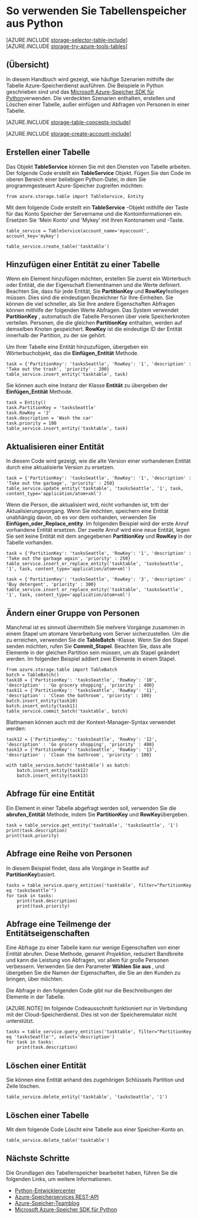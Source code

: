 <properties
    pageTitle="So verwenden Sie Tabellenspeicher aus Python | Microsoft Azure"
    description="Speichern Sie strukturierte Daten in der Cloud Azure Tabellenspeicher, einen Datenspeicher NoSQL verwenden."
    services="storage"
    documentationCenter="python"
    authors="tamram"
    manager="carmonm"
    editor="tysonn"/>

<tags
    ms.service="storage"
    ms.workload="storage"
    ms.tgt_pltfrm="na"
    ms.devlang="python"
    ms.topic="article"
    ms.date="10/18/2016"
    ms.author="tamram"/>


# <a name="how-to-use-table-storage-from-python"></a>So verwenden Sie Tabellenspeicher aus Python

[AZURE.INCLUDE [storage-selector-table-include](../../includes/storage-selector-table-include.md)]
<br/>
[AZURE.INCLUDE [storage-try-azure-tools-tables](../../includes/storage-try-azure-tools-tables.md)]

## <a name="overview"></a>(Übersicht)

In diesem Handbuch wird gezeigt, wie häufige Szenarien mithilfe der Tabelle Azure-Speicherdienst ausführen. Die Beispiele in Python geschrieben sind und das [Microsoft Azure-Speicher SDK für Python]verwenden. Die verdeckten Szenarien enthalten, erstellen und Löschen einer Tabelle, außer einfügen und Abfragen von Personen in einer Tabelle.

[AZURE.INCLUDE [storage-table-concepts-include](../../includes/storage-table-concepts-include.md)]

[AZURE.INCLUDE [storage-create-account-include](../../includes/storage-create-account-include.md)]

## <a name="create-a-table"></a>Erstellen einer Tabelle

Das Objekt **TableService** können Sie mit den Diensten von Tabelle arbeiten. Der folgende Code erstellt ein **TableService** Objekt. Fügen Sie den Code im oberen Bereich einer beliebigen Python-Datei, in dem Sie programmgesteuert Azure-Speicher zugreifen möchten:

    from azure.storage.table import TableService, Entity

Mit dem folgende Code erstellt ein **TableService** -Objekt mithilfe der Taste für das Konto Speicher der Servername und die Kontoinformationen ein.  Ersetzen Sie 'Mein Konto' und 'Mykey' mit Ihren Kontonamen und -Taste.

    table_service = TableService(account_name='myaccount', account_key='mykey')

    table_service.create_table('tasktable')

## <a name="add-an-entity-to-a-table"></a>Hinzufügen einer Entität zu einer Tabelle

Wenn ein Element hinzufügen möchten, erstellen Sie zuerst ein Wörterbuch oder Entität, die der Eigenschaft Elementnamen und die Werte definiert. Beachten Sie, dass für jede Entität, Sie **PartitionKey** und **RowKey**festlegen müssen. Dies sind die eindeutigen Bezeichner für Ihre-Einheiten. Sie können die viel schneller, als Sie Ihre andere Eigenschaften Abfragen können mithilfe der folgenden Werte Abfragen. Das System verwendet **PartitionKey** , automatisch die Tabelle Personen über viele Speicherknoten verteilen.
Personen, die die gleichen **PartitionKey** enthalten, werden auf demselben Knoten gespeichert. **RowKey** ist die eindeutige ID der Entität innerhalb der Partition, zu der sie gehört.

Um Ihrer Tabelle eine Entität hinzuzufügen, übergeben ein Wörterbuchobjekt, das die **Einfügen\_Entität** Methode.

    task = {'PartitionKey': 'tasksSeattle', 'RowKey': '1', 'description' : 'Take out the trash', 'priority' : 200}
    table_service.insert_entity('tasktable', task)

Sie können auch eine Instanz der Klasse **Entität** zu übergeben der **Einfügen\_Entität** Methode.

    task = Entity()
    task.PartitionKey = 'tasksSeattle'
    task.RowKey = '2'
    task.description = 'Wash the car'
    task.priority = 100
    table_service.insert_entity('tasktable', task)

## <a name="update-an-entity"></a>Aktualisieren einer Entität

In diesem Code wird gezeigt, wie die alte Version einer vorhandenen Entität durch eine aktualisierte Version zu ersetzen.

    task = {'PartitionKey': 'tasksSeattle', 'RowKey': '1', 'description' : 'Take out the garbage', 'priority' : 250}
    table_service.update_entity('tasktable', 'tasksSeattle', '1', task, content_type='application/atom+xml')

Wenn die Person, die aktualisiert wird, nicht vorhanden ist, tritt der Aktualisierungsvorgang. Wenn Sie möchten, speichern eine Entität unabhängig davon, ob es vor dem vorhanden, verwenden Sie **Einfügen\_oder\_Replace_entity**.
Im folgenden Beispiel wird der erste Anruf vorhandene Entität ersetzen. Der zweite Anruf wird eine neue Entität, legen Sie seit keine Entität mit dem angegebenen **PartitionKey** und **RowKey** in der Tabelle vorhanden.

    task = {'PartitionKey': 'tasksSeattle', 'RowKey': '1', 'description' : 'Take out the garbage again', 'priority' : 250}
    table_service.insert_or_replace_entity('tasktable', 'tasksSeattle', '1', task, content_type='application/atom+xml')

    task = {'PartitionKey': 'tasksSeattle', 'RowKey': '3', 'description' : 'Buy detergent', 'priority' : 300}
    table_service.insert_or_replace_entity('tasktable', 'tasksSeattle', '1', task, content_type='application/atom+xml')

## <a name="change-a-group-of-entities"></a>Ändern einer Gruppe von Personen

Manchmal ist es sinnvoll übermitteln Sie mehrere Vorgänge zusammen in einem Stapel um atomare Verarbeitung vom Server sicherzustellen. Um die zu erreichen, verwenden Sie die **TableBatch** -Klasse. Wenn Sie den Stapel senden möchten, rufen Sie **Commit\_Stapel**. Beachten Sie, dass alle Elemente in der gleichen Partition sein müssen, um als Stapel geändert werden. Im folgenden Beispiel addiert zwei Elemente in einem Stapel.

    from azure.storage.table import TableBatch
    batch = TableBatch()
    task10 = {'PartitionKey': 'tasksSeattle', 'RowKey': '10', 'description' : 'Go grocery shopping', 'priority' : 400}
    task11 = {'PartitionKey': 'tasksSeattle', 'RowKey': '11', 'description' : 'Clean the bathroom', 'priority' : 100}
    batch.insert_entity(task10)
    batch.insert_entity(task11)
    table_service.commit_batch('tasktable', batch)

Blattnamen können auch mit der Kontext-Manager-Syntax verwendet werden:

    task12 = {'PartitionKey': 'tasksSeattle', 'RowKey': '12', 'description' : 'Go grocery shopping', 'priority' : 400}
    task13 = {'PartitionKey': 'tasksSeattle', 'RowKey': '13', 'description' : 'Clean the bathroom', 'priority' : 100}

    with table_service.batch('tasktable') as batch:
        batch.insert_entity(task12)
        batch.insert_entity(task13)


## <a name="query-for-an-entity"></a>Abfrage für eine Entität

Ein Element in einer Tabelle abgefragt werden soll, verwenden Sie die **abrufen\_Entität** Methode, indem Sie **PartitionKey** und **RowKey**übergeben.

    task = table_service.get_entity('tasktable', 'tasksSeattle', '1')
    print(task.description)
    print(task.priority)

## <a name="query-a-set-of-entities"></a>Abfrage eine Reihe von Personen

In diesem Beispiel findet, dass alle Vorgänge in Seattle auf **PartitionKey**basiert.

    tasks = table_service.query_entities('tasktable', filter="PartitionKey eq 'tasksSeattle'")
    for task in tasks:
        print(task.description)
        print(task.priority)

## <a name="query-a-subset-of-entity-properties"></a>Abfrage eine Teilmenge der Entitätseigenschaften

Eine Abfrage zu einer Tabelle kann nur wenige Eigenschaften von einer Entität abrufen.
Diese Methode, genannt *Projektion*, reduziert Bandbreite und kann die Leistung von Abfragen, vor allem für große Personen verbessern. Verwenden Sie den Parameter **Wählen Sie aus** , und übergeben Sie die Namen der Eigenschaften, die Sie an den Kunden zu bringen, über möchten.

Die Abfrage in den folgenden Code gibt nur die Beschreibungen der Elemente in der Tabelle.

[AZURE.NOTE] Im folgende Codeausschnitt funktioniert nur in Verbindung mit der Cloud-Speicherdienst. Dies ist von der Speicheremulator nicht unterstützt.

    tasks = table_service.query_entities('tasktable', filter="PartitionKey eq 'tasksSeattle'", select='description')
    for task in tasks:
        print(task.description)

## <a name="delete-an-entity"></a>Löschen einer Entität

Sie können eine Entität anhand des zugehörigen Schlüssels Partition und Zeile löschen.

    table_service.delete_entity('tasktable', 'tasksSeattle', '1')

## <a name="delete-a-table"></a>Löschen einer Tabelle

Mit dem folgende Code Löscht eine Tabelle aus einer Speicher-Konto an.

    table_service.delete_table('tasktable')

## <a name="next-steps"></a>Nächste Schritte

Die Grundlagen des Tabellenspeicher bearbeitet haben, führen Sie die folgenden Links, um weitere Informationen.

- [Python-Entwicklercenter](/develop/python/)
- [Azure-Speicherservices REST-API](http://msdn.microsoft.com/library/azure/dd179355)
- [Azure-Speicher-Teamblog]
- [Microsoft Azure-Speicher SDK für Python]

[Azure-Speicher-Teamblog]: http://blogs.msdn.com/b/windowsazurestorage/
[Microsoft Azure-Speicher SDK für Python]: https://github.com/Azure/azure-storage-python

